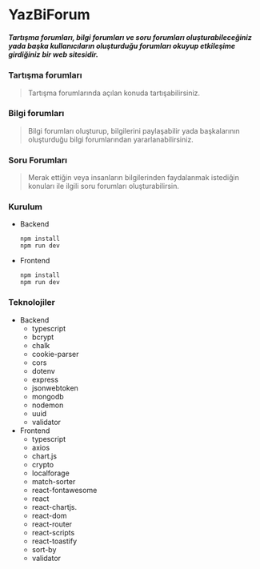 # YazBiForum

##### Tartışma forumları, bilgi forumları ve soru forumları oluşturabileceğiniz yada başka kullanıcıların oluşturduğu forumları okuyup etkileşime girdiğiniz bir web sitesidir.

### Tartışma forumları
> Tartışma forumlarında açılan konuda tartışabilirsiniz.

### Bilgi forumları
> Bilgi forumları oluşturup, bilgilerini paylaşabilir yada
başkalarının oluşturduğu bilgi forumlarından yararlanabilirsiniz.

### Soru Forumları
> Merak ettiğin veya insanların bilgilerinden faydalanmak 
istediğin konuları ile ilgili soru forumları oluşturabilirsin.

### Kurulum
- Backend
    ```shell
    npm install
    npm run dev
    ```
- Frontend
    ```shell
    npm install
    npm run dev
    ```

### Teknolojiler

- Backend
    - typescript
    - bcrypt
    - chalk
    - cookie-parser
    - cors
    - dotenv
    - express
    - jsonwebtoken
    - mongodb
    - nodemon
    - uuid
    - validator
- Frontend
    - typescript
    - axios
    - chart.js
    - crypto
    - localforage
    - match-sorter
    - react-fontawesome
    - react
    - react-chartjs.
    - react-dom
    - react-router
    - react-scripts
    - react-toastify
    - sort-by
    - validator
